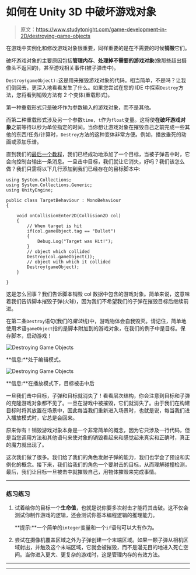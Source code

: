 # 如何在 Unity 3D 中破坏游戏对象

> 原文：<https://www.studytonight.com/game-development-in-2D/destroying-game-objects>

在游戏中实例化和修改游戏对象很重要，同样重要的是在不需要的时候**销毁**它们。

破坏游戏对象的主要原因包括**管理内存**、**处理掉不需要的游戏对象**(像那些超出摄像头不返回的)，甚至游戏相关事件(被子弹击中)。

`Destroy(gameObject):`这是用来摧毁游戏对象的代码。相当简单，不是吗？让我们倒回去，更深入地看看发生了什么。如果您尝试在您的 IDE 中探索`Destroy`方法，您将看到销毁方法有 2 个变体(重载形式)。

第一种重载形式只是破坏作为参数输入的游戏对象，而不是其他。

而第二种重载形式涉及另一个参数`time, t`作为`float`变量。这将使**在破坏游戏对象**之前等待以秒为单位指定的时间。当你想让游戏对象在摧毁自己之前完成一些其他的东西/任务/计算时，`Destroy`方法的这种变体非常方便。例如，播放垂死的动画或添加乐谱。

直到我们的[最后一个教程](detecting-collisions)，我们已经成功地添加了一个目标，当被子弹击中时，它会向控制台输出一条消息。一旦击中目标，我们就让它消失，好吗？我们该怎么做？我们只需将以下几行添加到我们已经存在的目标脚本中:

```
using System.Collections;
using System.Collections.Generic;
using UnityEngine;

public class TargetBehaviour : MonoBehaviour
{

    void onCollisionEnter2D(Collision2D col) 
    {
        // When target is hit
        if(col.gameObject.tag == "Bullet")
        {
            Debug.Log("Target was Hit!");
        }
        // object which collided
        Destroy(col.gameObject());
        // object with which it collided
        Destroy(gameObject);
    }

}
```

这是怎么回事？我们告诉脚本销毁 col 数据中包含的游戏对象。简单来说，这意味着我们告诉脚本摧毁子弹(火球)，因为我们不希望我们的子弹在摧毁目标后继续前进。

在第二条`Destroy`语句(我们的*魔法*线)中，游戏物体会自我毁灭。请记住，简单地使用术语`gameObject`指的是脚本附加到的游戏对象，在我们的例子中是目标。保存脚本，启动游戏！

![Destroying Game Objects](../Images/1ab0f128d9b37a3076aad3571718fafc.png)

**信息:**处于编辑模式。

![Destroying Game Objects](../Images/40bcc2fb1230cb08b21fb786f5bf4f3e.png)

**信息:**在播放模式下，目标被击中后

一旦我们击中目标，子弹和目标就消失了！看看层次结构，你会注意到目标和子弹的克隆游戏对象都不见了。一旦在游戏中被摧毁，它们就消失了。由于我们在构建目标时将其放置在场景中，因此每当我们重新进入场景时，也就是说，每当我们进入播放模式时，它总是会回来。

原来你有！销毁游戏对象本身是一个非常简单的概念，因为它只涉及一行代码，但是当您调用方法和其他语句来使对象的销毁看起来和感觉起来真实和正确时，真正的魔力就出现了。

这次我们做了很多。我们给了我们的角色发射子弹的能力，我们也学会了预设和实例化的概念。接下来，我们给我们的角色一个要射击的目标，从而理解碰撞检测，最后，我们让目标一旦被击中就摧毁自己，用物体摧毁来完成事情。

* * *

### 练习练习

1.  试着给你的目标一个**生命值**，也就是说你要多次射击才能将其击破。这不仅会测试你制作游戏的逻辑，还会测试你基本编程逻辑的推理能力。

    **提示:**一个简单的`integer`变量和一个`if`语句可以大有作为。

2.  尝试在摄像机覆盖区域之外为子弹创建一个末端区域。如果一颗子弹从相机区域射出，并触及这个末端区域，它就会被摧毁，而不是漫无目的地进入死亡空间。当你进入更大、更复杂的游戏时，这是管理内存的有效方法。

* * *

* * *